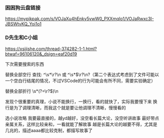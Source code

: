 


### 困困狗云盘链接
https://mypikpak.com/s/VOJaXu4hEnky5vwW0_PXXmqIo1/VOJaRwxc3I-JBSWtvKQ_Yoi1o1


### D先生和C小姐
https://xsijishe.com/thread-374282-1-1.html?btwaf=96106120&_dsign=eaf20d19















下次需要搜索的东西


替换全部空行
查找: ^\s*\r?\n 或 ^\s*$\r?\n?（第二个表达式考虑到了文件可能以一个空白行结尾的情况，不过VSCode的行为可能会有所不同，需要实验确定）

替换全部折行
\s*(?=\r?$)\n  

发现个很重要的真理，小说不能换行，一换行，看的就快了，实际我要慢下来
换行是为了调理清晰，而我这个就是要让他调理不清晰，慢慢看的

选小说攻略
我要最直接的，越yd越好，没空看长篇大论，没空听讲故事
最好带点亲属关系，这样比较亲和，一看就能了解故事
越是长篇大论的越要不得，尤其是几兆的，描述aaaa都比较克制，都描写故事了


